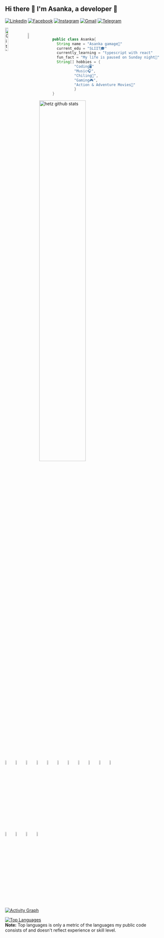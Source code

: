 ## Hi there 👋 I'm Asanka, a developer 🚩

<a href="https://www.linkedin.com/in/asanka-gamage-3816211a0/"><img alt="Linkedin" title="Asanka gamage" src="https://img.shields.io/badge/LinkedIn-0077B5?style=for-the-badge&logo=linkedin&logoColor=white"></a>
  <a href="https://www.facebook.com/profile.php?id=100008554757007"><img alt="Facebook" title="Asanka FB" src="https://img.shields.io/badge/Facebook-1877F2?style=for-the-badge&logo=facebook&logoColor=white"></a>
  <a href="https://www.instagram.com/asankamadushan4666/"><img alt="Instagram" title="Asanka" src="https://img.shields.io/badge/Instagram-E4405F?style=for-the-badge&logo=instagram&logoColor=white"></a>
  <a href="asankagamage1998@gmail.com"><img alt="Gmail" title="Asanka" src="https://img.shields.io/badge/Gmail-D14836?style=for-the-badge&logo=gmail&logoColor=white"></a>
  <a href="https://t.me/Asanka_gamage"><img alt="Telegram" title="Asanka Telegram" src="https://img.shields.io/badge/Telegram-2CA5E0?style=for-the-badge&logo=telegram&logoColor=white"></a> 
 

<img width="14%" align="left" alt="Github" src="https://user-images.githubusercontent.com/43540833/134823762-91291ff3-c093-434c-9841-f136d5151732.gif"/>
<br>
<img width="7%" align="left" alt="Github" src="https://user-images.githubusercontent.com/43540833/134823765-28abffbe-ecb8-4bc7-b86e-18ee460d958d.gif"/>

```java
      public class Asanka{
        String name = "Asanka gamage👤"
        current_edu = "SLIIT🎓"
        currently_learning = "typescript with react"
        fun_fact = "My life is paused on Sunday night🍻"
        String[] hobbies = { 
                "Coding🖥"
                "Music🎧",
                "Chiling🕺",
                "Gaming🎮",
                "Action & Adventure Movies🎥"
                }
      }

  ```


  <img width="55%" align="center" alt="hetz github stats" src="https://github-readme-stats.vercel.app/api?username=asankagamage98&show_icons=true&hide_border=true&theme=radical"/>

<code><img width="6%" src="https://www.vectorlogo.zone/logos/java/java-vertical.svg"></code>
<code><img width="6%" src="https://www.vectorlogo.zone/logos/reactjs/reactjs-ar21.svg"></code>
<code><img width="6%" src="https://www.vectorlogo.zone/logos/springio/springio-ar21.svg"></code>
<code><img width="6%" src="https://www.vectorlogo.zone/logos/vuejs/vuejs-ar21.svg"></code>
<code><img width="6%" src="https://www.vectorlogo.zone/logos/nodejs/nodejs-ar21.svg"></code>
<code><img width="6%" src="https://www.vectorlogo.zone/logos/android/android-ar21.svg"></code>
<code><img width="6%" src="https://www.vectorlogo.zone/logos/expressjs/expressjs-ar21.svg"></code>
<code><img width="6%" src="https://www.vectorlogo.zone/logos/gnu_bash/gnu_bash-ar21.svg"></code>
<code><img width="6%" src="https://www.vectorlogo.zone/logos/javascript/javascript-ar21.svg"></code>
<code><img width="6%" src="https://www.vectorlogo.zone/logos/typescriptlang/typescriptlang-ar21.svg"></code>
<code><img width="6%" src="https://www.vectorlogo.zone/logos/gnu_bash/gnu_bash-ar21.svg"></code>
<br/>
<code><img width="6%" src="https://www.vectorlogo.zone/logos/jupyter/jupyter-ar21.svg"></code>
<code><img width="6%" src="https://www.vectorlogo.zone/logos/firebase/firebase-ar21.svg"></code>
<code><img width="6%" src="https://www.vectorlogo.zone/logos/mongodb/mongodb-ar21.svg"></code>
<code><img width="6%" src="https://www.vectorlogo.zone/logos/mysql/mysql-ar21.svg"></code>


<a href="https://github.com/asankagamage98/github-readme-activity-graph"><img alt="Activity Graph" src="https://activity-graph.herokuapp.com/graph?username=asankagamage98&bg_color=0D1117&color=5BCDEC&line=5BCDEC&point=FFFFFF&hide_border=true" /></a>



<a href="https://github.com/asankagamage98/github-readme-stats"><img alt=" Top Languages" src="https://github-readme-stats.vercel.app/api/top-langs/?username=asankagamage98&langs_count=8&count_private=true&layout=compact&theme=react&hide_border=true&bg_color=0D1117" /></a>
  <br/>
  <b>Note:</b> Top languages is only a metric of the languages my public code consists of and doesn't reflect experience or skill level.


